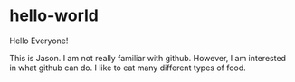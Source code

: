 # hello-world

Hello Everyone!

This is Jason. I am not really familiar with github. However, I am interested in what github can do.
I like to eat many different types of food.

